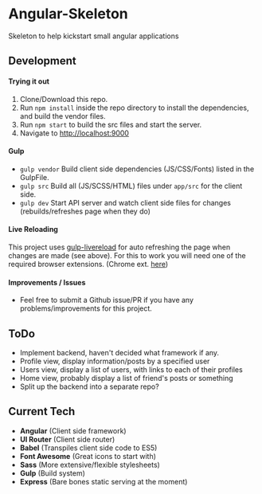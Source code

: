 # Angular-Skeleton
Skeleton to help kickstart small angular applications

## Development

#### Trying it out
1. Clone/Download this repo.
1. Run `npm install` inside the repo directory to install the dependencies, and build the vendor files.
1. Run `npm start` to build the src files and start the server.
1. Navigate to [http://localhost:9000](http://localhost:9000)

#### Gulp
* `gulp vendor` Build client side dependencies (JS/CSS/Fonts) listed in the GulpFile.
* `gulp src` Build all (JS/SCSS/HTML) files under `app/src` for the client side.
* `gulp dev` Start API server and watch client side files for changes (rebuilds/refreshes page when they do)

#### Live Reloading
This project uses [gulp-livereload](https://www.npmjs.com/package/gulp-livereload) for auto refreshing the page when changes are made (see above). For this to work you will need one of the required browser extensions. (Chrome ext. [here](https://chrome.google.com/webstore/detail/livereload/jnihajbhpnppcggbcgedagnkighmdlei?hl=en))

#### Improvements / Issues
* Feel free to submit a Github issue/PR if you have any problems/improvements for this project.

## ToDo
* Implement backend, haven't decided what framework if any.
* Profile view, display information/posts by a specified user
* Users view, display a list of users, with links to each of their profiles
* Home view, probably display a list of friend's posts or something
* Split up the backend into a separate repo?

## Current Tech
* **Angular** (Client side framework)
* **UI Router** (Client side router)
* **Babel** (Transpiles client side code to ES5)
* **Font Awesome** (Great icons to start with)
* **Sass** (More extensive/flexible stylesheets)
* **Gulp** (Build system)
* **Express** (Bare bones static serving at the moment)